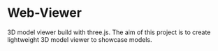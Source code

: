 # Web-Viewer
3D model viewer build with three.js. The aim of this project is to create lightweight 3D model viewer to showcase models. 